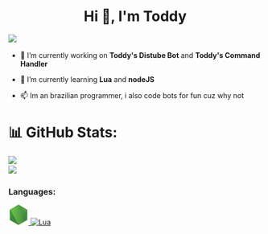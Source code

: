 <h1 align="center">Hi 👋, I'm Toddy</h1>
<p align="left"> <img src="https://komarev.com/ghpvc/?username=ToddyTheNoobDud&label=Profile%20views&color=0e75b6&style=flat%22%20alt=%22ToddyTheNoobDud%22" /> </p>

- 🔭 I’m currently working on **Toddy's Distube Bot** and **Toddy's Command Handler**

- 🌱 I’m currently learning **Lua** and **nodeJS**

- 📫 Im an brazilian programmer, i also code bots for fun cuz why not
# 📊 GitHub Stats:
![](https://github-readme-streak-stats.herokuapp.com/?user=ToddyTheNoobDud&theme=dark&hide_border=false)<br/>
![](https://github-readme-stats.vercel.app/api?username=ToddyTheNoobDud&show_icons=true&locale=en&theme=dark)<br/>

<h3 align="left">Languages:</h3> </a> <a href="https://developer.mozilla.org/en-US/docs/Glossary/Node.js" target="_blank" rel="noreferrer"> <img src="https://raw.githubusercontent.com/devicons/devicon/master/icons/nodejs/nodejs-original.svg" alt="node.js" width="40" height="40"/> </a> <a href="https://www.lua.org/" target="_blank" rel="noreferrer"> <img src="https://upload.wikimedia.org/wikipedia/commons/thumb/c/cf/Lua-Logo.svg/1200px-Lua-Logo.svg.png" alt="Lua" width="40" height="40"/> </a> </p>
